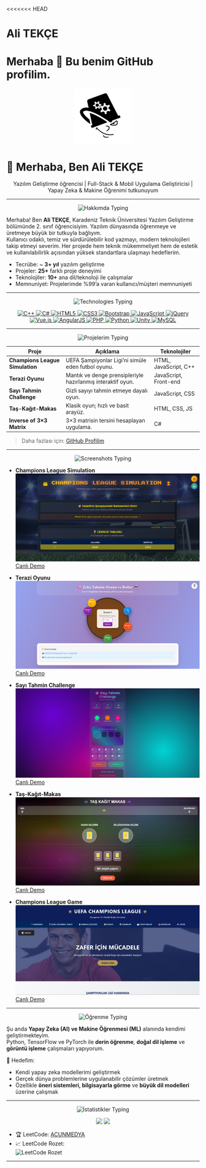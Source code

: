<<<<<<< HEAD
# Ali TEKÇE

Merhaba 👋 Bu benim GitHub profilim.
=======
<p align="center">
  <img src="https://raw.githubusercontent.com/alitekce2005/alitekce2005/main/assets/profile.jpg" alt="Ali TEKÇE" width="150"/>
</p>

# 👋 Merhaba, Ben Ali TEKÇE

<div align="center">
  Yazılım Geliştirme öğrencisi | Full-Stack & Mobil Uygulama Geliştiricisi | Yapay Zeka & Makine Öğrenimi tutkunuyum  
</div>

---

<p align="center">
  <img src="https://readme-typing-svg.herokuapp.com?font=Press+Start+2P&size=22&pause=1000&color=00FF00&width=600&lines=🧑‍💼+Hakkımda+%2F+About+Me" alt="Hakkımda Typing"/>
</p>

Merhaba! Ben **Ali TEKÇE**, Karadeniz Teknik Üniversitesi Yazılım Geliştirme bölümünde 2. sınıf öğrencisiyim. Yazılım dünyasında öğrenmeye ve üretmeye büyük bir tutkuyla bağlıyım.  
Kullanıcı odaklı, temiz ve sürdürülebilir kod yazmayı, modern teknolojileri takip etmeyi severim. Her projede hem teknik mükemmeliyet hem de estetik ve kullanılabilirlik açısından yüksek standartlara ulaşmayı hedeflerim.

- Tecrübe: ~ **3+ yıl** yazılım geliştirme  
- Projeler: **25+** farklı proje deneyimi  
- Teknolojiler: **10+** ana dil/teknoloji ile çalışmalar  
- Memnuniyet: Projelerimde %99’a varan kullanıcı/müşteri memnuniyeti  

---

<p align="center">
  <img src="https://readme-typing-svg.herokuapp.com?font=Press+Start+2P&size=22&pause=1000&color=FF69B4&width=600&lines=🌈+💻+Kullandığım+Teknolojiler+%2F+Technologies+I+Work+With" alt="Technologies Typing"/>
</p>

<p align="center">
  <a href="https://www.cplusplus.com/" target="_blank">
    <img src="https://cdn.jsdelivr.net/gh/devicons/devicon/icons/cplusplus/cplusplus-original.svg" width="40" title="C++"/>
  </a>
  <a href="https://docs.microsoft.com/en-us/dotnet/csharp/" target="_blank">
    <img src="https://cdn.jsdelivr.net/gh/devicons/devicon/icons/csharp/csharp-original.svg" width="40" title="C#"/>
  </a>
  <a href="https://developer.mozilla.org/en-US/docs/Web/HTML" target="_blank">
    <img src="https://cdn.jsdelivr.net/gh/devicons/devicon/icons/html5/html5-original.svg" width="40" title="HTML5"/>
  </a>
  <a href="https://developer.mozilla.org/en-US/docs/Web/CSS" target="_blank">
    <img src="https://cdn.jsdelivr.net/gh/devicons/devicon/icons/css3/css3-original.svg" width="40" title="CSS3"/>
  </a>
  <a href="https://getbootstrap.com/" target="_blank">
    <img src="https://cdn.jsdelivr.net/gh/devicons/devicon/icons/bootstrap/bootstrap-original.svg" width="40" title="Bootstrap"/>
  </a>
  <a href="https://developer.mozilla.org/en-US/docs/Web/JavaScript" target="_blank">
    <img src="https://cdn.jsdelivr.net/gh/devicons/devicon/icons/javascript/javascript-original.svg" width="40" title="JavaScript"/>
  </a>
  <a href="https://jquery.com/" target="_blank">
    <img src="https://cdn.jsdelivr.net/gh/devicons/devicon/icons/jquery/jquery-original.svg" width="40" title="jQuery"/>
  </a>
  <a href="https://vuejs.org/" target="_blank">
    <img src="https://cdn.jsdelivr.net/gh/devicons/devicon/icons/vuejs/vuejs-original.svg" width="40" title="Vue.js"/>
  </a>
  <a href="https://angular.io/" target="_blank">
    <img src="https://cdn.jsdelivr.net/gh/devicons/devicon/icons/angularjs/angularjs-original.svg" width="40" title="AngularJS"/>
  </a>
  <a href="https://www.php.net/" target="_blank">
    <img src="https://cdn.jsdelivr.net/gh/devicons/devicon/icons/php/php-original.svg" width="40" title="PHP"/>
  </a>
  <a href="https://www.python.org/" target="_blank">
    <img src="https://cdn.jsdelivr.net/gh/devicons/devicon/icons/python/python-original.svg" width="40" title="Python"/>
  </a>
  <a href="https://unity.com/" target="_blank">
    <img src="https://cdn.jsdelivr.net/gh/devicons/devicon/icons/unity/unity-original.svg" width="40" title="Unity"/>
  </a>
  <a href="https://www.mysql.com/" target="_blank">
    <img src="https://cdn.jsdelivr.net/gh/devicons/devicon/icons/mysql/mysql-original.svg" width="40" title="MySQL"/>
  </a>
</p>

---

<p align="center">
  <img src="https://readme-typing-svg.herokuapp.com?font=Press+Start+2P&size=22&pause=1000&color=00BFFF&width=600&lines=🚀+Projelerim+%2F+Selected+Projects" alt="Projelerim Typing"/>
</p>

| Proje | Açıklama | Teknolojiler |
|---|---|---|
| **Champions League Simulation** | UEFA Şampiyonlar Ligi’ni simüle eden futbol oyunu. | HTML, JavaScript, C++ |
| **Terazi Oyunu** | Mantık ve denge prensipleriyle hazırlanmış interaktif oyun. | JavaScript, Front-end |
| **Sayı Tahmin Challenge** | Gizli sayıyı tahmin etmeye dayalı oyun. | JavaScript, CSS |
| **Taş-Kağıt-Makas** | Klasik oyun; hızlı ve basit arayüz. | HTML, CSS, JS |
| **Inverse of 3×3 Matrix** | 3×3 matrisin tersini hesaplayan uygulama. | C# |

> Daha fazlası için: [GitHub Profilim](https://github.com/alitekce2005)

---

<p align="center">
  <img src="https://readme-typing-svg.herokuapp.com?font=Press+Start+2P&size=22&pause=1000&color=FF4500&width=600&lines=📸+Screenshots+%26+Canlı+Demolar" alt="Screenshots Typing"/>
</p>

- **Champions League Simulation**  
  ![Champions League Simulation](https://raw.githubusercontent.com/alitekce2005/alitekce2005/main/projects/champions.png)  
  [Canlı Demo](https://alitekce2005.github.io/champions_league_new.github.io/)

- **Terazi Oyunu**  
  ![Terazi Oyunu](https://raw.githubusercontent.com/alitekce2005/alitekce2005/main/projects/terazi.png)  
  [Canlı Demo](https://alitekce2005.github.io/terazi_oyunu.github.io/)

- **Sayı Tahmin Challenge**  
  ![Sayı Tahmin Challenge](https://raw.githubusercontent.com/alitekce2005/alitekce2005/main/projects/sayi_tahmin.png)  
  [Canlı Demo](https://alitekce2005.github.io/Sayi_Tahmin_Challenge.github.io/)

- **Taş-Kağıt-Makas**  
  ![Taş-Kağıt-Makas](https://raw.githubusercontent.com/alitekce2005/alitekce2005/main/projects/tas_kagit_makas.png)  
  [Canlı Demo](https://alitekce2005.github.io/tas-kagit-makas.github.io/)

- **Champions League Game**  
  ![Champions League Game](https://raw.githubusercontent.com/alitekce2005/alitekce2005/main/projects/champions_game.png)  
  [Canlı Demo](https://alitekce2005.github.io/champions_league.github.io/)

---

<p align="center">
  <img src="https://readme-typing-svg.herokuapp.com?font=Press+Start+2P&size=22&pause=1000&color=00FF7F&width=600&lines=📝+Teknik+Yaz%C4%B1+%26+%C3%96%C4%9Frenme" alt="Öğrenme Typing"/>
</p>

Şu anda **Yapay Zeka (AI) ve Makine Öğrenmesi (ML)** alanında kendimi geliştirmekteyim.  
Python, TensorFlow ve PyTorch ile **derin öğrenme**, **doğal dil işleme** ve **görüntü işleme** çalışmaları yapıyorum.  

🎯 Hedefim:  
- Kendi yapay zeka modellerimi geliştirmek  
- Gerçek dünya problemlerine uygulanabilir çözümler üretmek  
- Özellikle **öneri sistemleri, bilgisayarla görme** ve **büyük dil modelleri** üzerine çalışmak  

---

<p align="center">
  <img src="https://readme-typing-svg.herokuapp.com?font=Press+Start+2P&size=22&pause=1000&color=FFD700&width=600&lines=📊+İstatistikler+%2F+GitHub+%26+LeetCode" alt="İstatistikler Typing"/>
</p>

<p align="center">
  <img src="https://github-readme-stats.vercel.app/api?username=alitekce2005&show_icons=true&theme=tokyonight" height="150"/>
  <img src="https://github-readme-stats.vercel.app/api/top-langs/?username=alitekce2005&layout=compact&theme=tokyonight" height="150"/>
</p>

- 🏆 LeetCode: [ACUNMEDYA](https://leetcode.com/ACUNMEDYA/)  
- 📈 LeetCode Rozet:  
  ![LeetCode Rozet](https://leetcode-badge-showcase.vercel.app/api?username=ACUNMEDYA&animated=true&theme=dark)

---

<p align="center">
  <img src="https://readme-typing-svg.herokuapp.com?font=Press+Start+2P&size=22&pause=
>>>>>>> 4ffad5c7d248dcf405c15b7a0f76c97832186934
